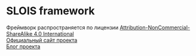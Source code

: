 # SLOIS framework
Фреймворк распространяется по лицензии <a href="https://creativecommons.org/licenses/by-nc-sa/4.0/">Attribution-NonCommercial-ShareAlike 4.0 International</a><br>
<a href="https://slois.com/">Официальный сайт проекта</a><br>
<a href="http://blog.slois.com/">Блог проекта</a>

